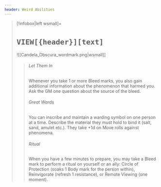 ```yaml
---
header: Weird Abilities
---
```

> [!infobox|left wsmall]+
> # `VIEW[{header}][text]`
> ![[Candela_Obscura_wordmark.png|wsmall]] 
>> ###### Let Them In
>> Whenever you take 1 or more Bleed marks, you also gain additional information about the phenomenon that harmed you. Ask the GM one question about the source of the bleed.
>> ###### Great Wards
>> You can inscribe and maintain a warding symbol on one person at a time. Describe the material they must hold to bind it (salt, sand, amulet etc.). They take +1d on Move rolls against phenomena.
>> ###### Ritual
>> When you have a few minutes to prepare, you may take a Bleed mark to perform a ritual on yourself or an ally: Circle of Protection (soaks 1 Body mark for the person within), Reinvigorate (refresh 1 resistance), or Remote Viewing (one moment).
